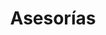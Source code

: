 ---
id: 2
title: "Asesorías"
description: "With supporting text below as a natural lead-in to additional content."
image: "/assets/images/banner-carousel/invite.png"
icon: "block-2"
url: "/services/asesorias/"
---